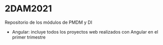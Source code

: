 # 2DAM2021
Repositorio de los módulos de PMDM y DI

- Angular: incluye todos los proyectos web realizados con Angular en el primer trimestre
